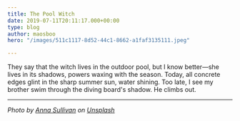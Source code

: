 ```yaml
---
title: The Pool Witch
date: 2019-07-11T20:11:17.000+00:00
type: blog
author: maosboo
hero: "/images/511c1117-8d52-44c1-8662-a1faf3135111.jpeg"

---
```

They say that the witch lives in the outdoor pool, but I know better—she lives in its shadows, powers waxing with the season. Today, all concrete edges glint in the sharp summer sun, water shining. Too late, I see my brother swim through the diving board's shadow. He climbs out.

---

_Photo by_ [_Anna Sullivan_](https://unsplash.com/@aesullivan2010?utm_source=unsplash&utm_medium=referral&utm_content=creditCopyText) _on_ [_Unsplash_](https://unsplash.com/s/photos/outdoor-swimming-pool?utm_source=unsplash&utm_medium=referral&utm_content=creditCopyText)